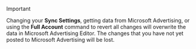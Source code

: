 > [!IMPORTANT]
> Changing your **Sync Settings**, getting data from Microsoft Advertising, or using the **Full Account** command to revert all changes will overwrite the data in Microsoft Advertising Editor. The changes that you have not yet posted to Microsoft Advertising will be lost.


